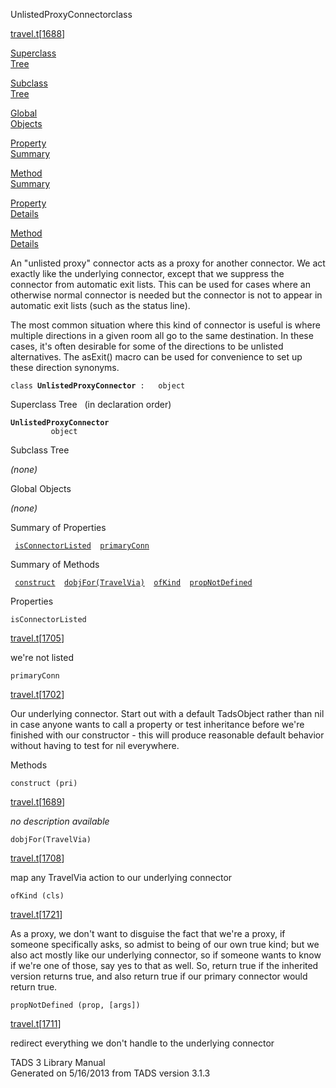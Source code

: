 ---
---
<span class="title">UnlistedProxyConnector</span><span class="type">class</span>

[travel.t](../file/travel.t.html)\[[1688](../source/travel.t.html#1688)\]

[Superclass  
Tree](#_SuperClassTree_)

[Subclass  
Tree](#_SubClassTree_)

[Global  
Objects](#_ObjectSummary_)

[Property  
Summary](#_PropSummary_)

[Method  
Summary](#_MethodSummary_)

[Property  
Details](#_Properties_)

[Method  
Details](#_Methods_)

<div class="fdesc">

An "unlisted proxy" connector acts as a proxy for another connector. We
act exactly like the underlying connector, except that we suppress the
connector from automatic exit lists. This can be used for cases where an
otherwise normal connector is needed but the connector is not to appear
in automatic exit lists (such as the status line).

The most common situation where this kind of connector is useful is
where multiple directions in a given room all go to the same
destination. In these cases, it's often desirable for some of the
directions to be unlisted alternatives. The asExit() macro can be used
for convenience to set up these direction synonyms.

`class `**`UnlistedProxyConnector`**` :   object`

</div>

<span id="_SuperClassTree_"></span>

<div class="mjhd">

<span class="hdln">Superclass Tree</span>   (in declaration order)

</div>

**`UnlistedProxyConnector`**  
`         object`  
<span id="_SubClassTree_"></span>

<div class="mjhd">

<span class="hdln">Subclass Tree</span>  

</div>

*(none)* <span id="_ObjectSummary_"></span>

<div class="mjhd">

<span class="hdln">Global Objects</span>  

</div>

*(none)* <span id="_PropSummary_"></span>

<div class="mjhd">

<span class="hdln">Summary of Properties</span>  

</div>

` `[`isConnectorListed`](#isConnectorListed)`  `[`primaryConn`](#primaryConn)`  `

<span id="_MethodSummary_"></span>

<div class="mjhd">

<span class="hdln">Summary of Methods</span>  

</div>

` `[`construct`](#construct)`  `[`dobjFor(TravelVia)`](#dobjFor(TravelVia))`  `[`ofKind`](#ofKind)`  `[`propNotDefined`](#propNotDefined)`  `

<span id="_Properties_"></span>

<div class="mjhd">

<span class="hdln">Properties</span>  

</div>

<span id="isConnectorListed"></span>

`isConnectorListed`

[travel.t](../file/travel.t.html)\[[1705](../source/travel.t.html#1705)\]

<div class="desc">

we're not listed

</div>

<span id="primaryConn"></span>

`primaryConn`

[travel.t](../file/travel.t.html)\[[1702](../source/travel.t.html#1702)\]

<div class="desc">

Our underlying connector. Start out with a default TadsObject rather
than nil in case anyone wants to call a property or test inheritance
before we're finished with our constructor - this will produce
reasonable default behavior without having to test for nil everywhere.

</div>

<span id="_Methods_"></span>

<div class="mjhd">

<span class="hdln">Methods</span>  

</div>

<span id="construct"></span>

`construct (pri)`

[travel.t](../file/travel.t.html)\[[1689](../source/travel.t.html#1689)\]

<div class="desc">

*no description available*

</div>

<span id="dobjFor(TravelVia)"></span>

`dobjFor(TravelVia)`

[travel.t](../file/travel.t.html)\[[1708](../source/travel.t.html#1708)\]

<div class="desc">

map any TravelVia action to our underlying connector

</div>

<span id="ofKind"></span>

`ofKind (cls)`

[travel.t](../file/travel.t.html)\[[1721](../source/travel.t.html#1721)\]

<div class="desc">

As a proxy, we don't want to disguise the fact that we're a proxy, if
someone specifically asks, so admist to being of our own true kind; but
we also act mostly like our underlying connector, so if someone wants to
know if we're one of those, say yes to that as well. So, return true if
the inherited version returns true, and also return true if our primary
connector would return true.

</div>

<span id="propNotDefined"></span>

`propNotDefined (prop, [args])`

[travel.t](../file/travel.t.html)\[[1711](../source/travel.t.html#1711)\]

<div class="desc">

redirect everything we don't handle to the underlying connector

</div>

<div class="ftr">

TADS 3 Library Manual  
Generated on 5/16/2013 from TADS version 3.1.3

</div>
